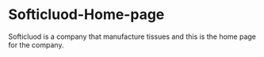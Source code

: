 # Softicluod-Home-page
Softicluod is a company that manufacture tissues and this is the home page for the company.

